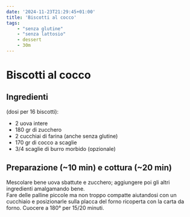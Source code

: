 ```yaml
---
date: '2024-11-23T21:29:45+01:00'
title: 'Biscotti al cocco'
tags:
    - "senza glutine"
    - "senza lattosio"
    - dessert
    - 30m
---
```


# Biscotti al cocco

## Ingredienti

(dosi per 16 biscotti):

- 2 uova intere  
- 180 gr di zucchero  
- 2 cucchiai di farina (anche senza glutine)  
- 170 gr di cocco a scaglie  
- 3/4 scaglie di burro morbido (opzionale)

## Preparazione (~10 min) e cottura (~20 min)

Mescolare bene uova sbattute e zucchero; aggiungere poi gli altri ingredienti amalgamando bene.  
Fare delle palline piccole ma non troppo compatte aiutandosi con un cucchiaio e posizionarle sulla placca del forno ricoperta con la carta da forno. Cuocere a 180° per 15/20 minuti.
